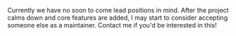 Currently we have no soon to come lead positions in mind. After the project calms down and core features are added, I may 
start to consider accepting someone else as a maintainer. Contact me if you'd be interested in this!